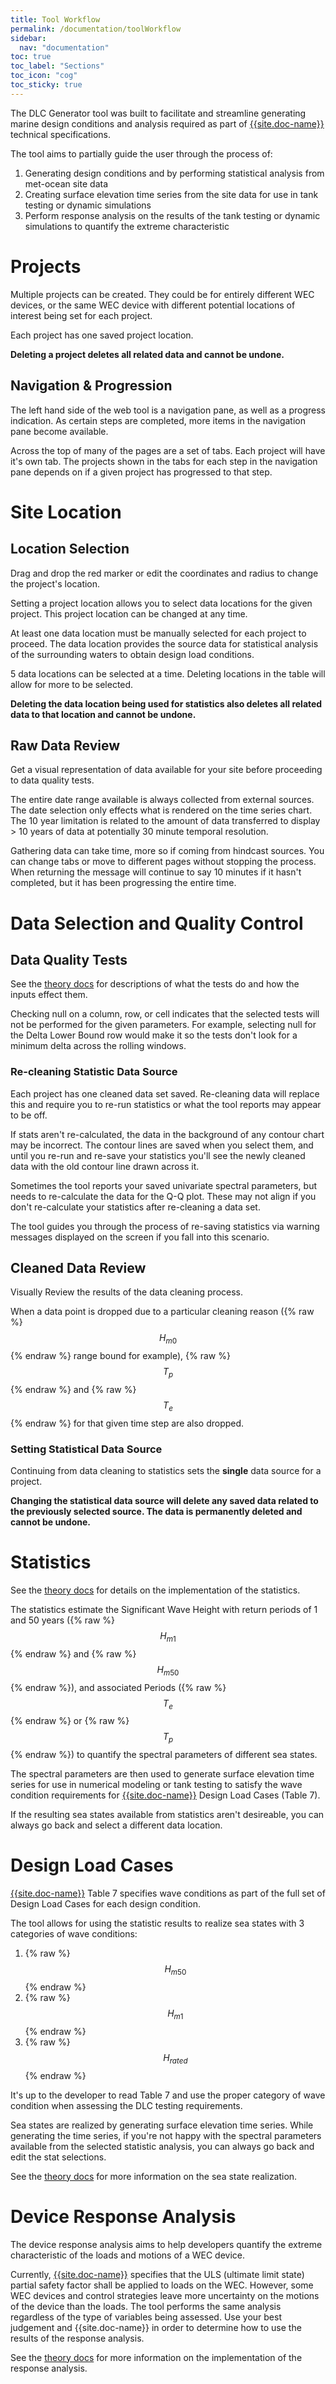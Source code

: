 ```yaml
---
title: Tool Workflow
permalink: /documentation/toolWorkflow
sidebar:
  nav: "documentation"
toc: true
toc_label: "Sections"
toc_icon: "cog"
toc_sticky: true
---
```


The DLC Generator tool was built to facilitate and streamline generating marine design conditions and analysis required as part of [{{site.doc-name}}]({{site.doc-link}}) technical specifications.

The tool aims to partially guide the user through the process of:
1. Generating design conditions and by performing statistical analysis from met-ocean site data 
2. Creating surface elevation time series from the site data for use in tank testing or dynamic simulations
3. Perform response analysis on the results of the tank testing or dynamic simulations to quantify the extreme characteristic

# Projects 

Multiple projects can be created.  They could be for entirely different WEC devices, or the same WEC device with different potential locations of interest being set for each project.

Each project has one saved project location.  

**Deleting a project deletes all related data and cannot be undone.**

## Navigation & Progression

The left hand side of the web tool is a navigation pane, as well as a progress indication.  As certain steps are completed, more items in the navigation pane become available.

Across the top of many of the pages are a set of tabs.  Each project will have it's own tab.  The projects shown in the tabs for each step in the navigation pane depends on if a given project has progressed to that step. 

# Site Location

## Location Selection

Drag and drop the red marker or edit the coordinates and radius to change the project's location.

Setting a project location allows you to select data locations for the given project.  This project location can be changed at any time.

At least one data location must be manually selected for each project to proceed.  The data location provides the source data for statistical analysis of the surrounding waters to obtain design load conditions.

5 data locations can be selected at a time.  Deleting locations in the table will allow for more to be selected.

**Deleting the data location being used for statistics also deletes all related data to that location and cannot be undone.**

## Raw Data Review

Get a visual representation of data available for your site before proceeding to data quality tests.  

The entire date range available is always collected from external sources. The date selection only effects what is rendered on the time series chart. The 10 year limitation is related to the amount of data transferred to display > 10 years of data at potentially 30 minute temporal resolution.

Gathering data can take time, more so if coming from hindcast sources.  You can change tabs or move to different pages without stopping the process. When returning the message will continue to say 10 minutes if it hasn't completed, but it has been progressing the entire time. 

# Data Selection and Quality Control

## Data Quality Tests

See the [theory docs]({{site.url}}/theory/qualityControl) for descriptions of what the tests do and how the inputs effect them.

Checking null on a column, row, or cell indicates that the selected tests will not be performed for the given parameters.  For example, selecting null for the Delta Lower Bound row would make it so the tests don't look for a minimum delta across the rolling windows. 

### Re-cleaning Statistic Data Source

Each project has one cleaned data set saved. Re-cleaning data will replace this and require you to re-run statistics or what the tool reports may appear to be off.

If stats aren't re-calculated, the data in the background of any contour chart may be incorrect. The contour lines are saved when you select them, and until you re-run and re-save your statistics you'll see the newly cleaned data with the old contour line drawn across it. 

Sometimes the tool reports your saved univariate spectral parameters, but needs to re-calculate the data for the Q-Q plot.  These may not align if you don't re-calculate your statistics after re-cleaning a data set.

The tool guides you through the process of re-saving statistics via warning messages displayed on the screen if you fall into this scenario.

## Cleaned Data Review

Visually Review the results of the data cleaning process.  

When a data point is dropped due to a particular cleaning reason ({% raw %}$$H_{m0}$${% endraw %} range bound for example), {% raw %}$$T_p$${% endraw %} and {% raw %}$$T_e$${% endraw %} for that given time step are also dropped.

### Setting Statistical Data Source

Continuing from data cleaning to statistics sets the **single** data source for a project. 

**Changing the statistical data source will delete any saved data related to the previously selected source. The data is permanently deleted and cannot be undone.**

# Statistics

See the [theory docs]({{site.url}}/theory/stats) for details on the implementation of the statistics.

The statistics estimate the Significant Wave Height with return periods of 1 and 50 years ({% raw %}$$H_{m1}$${% endraw %} and {% raw %}$$H_{m50}$${% endraw %}), and associated Periods ({% raw %}$$T_e$${% endraw %} or {% raw %}$$T_p$${% endraw %}) to quantify the spectral parameters of different sea states.

The spectral parameters are then used to generate surface elevation time series for use in numerical modeling or tank testing to satisfy the wave condition requirements for [{{site.doc-name}}]({{site.doc-link}}) Design Load Cases (Table 7).

If the resulting sea states available from statistics aren't desireable, you can always go back and select a different data location.

# Design Load Cases

[{{site.doc-name}}]({{site.doc-link}}) Table 7 specifies wave conditions as part of the full set of Design Load Cases for each design condition. 

The tool allows for using the statistic results to realize sea states with 3 categories of wave conditions:

1. {% raw %} $$H_{m50}$$ {% endraw %}
2. {% raw %} $$H_{m1}$$ {% endraw %}
3. {% raw %} $$H_{rated}$$ {% endraw %}

It's up to the developer to read Table 7 and use the proper category of wave condition when assessing the DLC testing requirements.

Sea states are realized by generating surface elevation time series.  While generating the time series, if you're not happy with the spectral parameters available from the selected statistic analysis, you can always go back and edit the stat selections.  

See the [theory docs]({{site.url}}/theory/surfaceElevation) for more information on the sea state realization.

# Device Response Analysis

The device response analysis aims to help developers quantify the extreme characteristic of the loads and motions of a WEC device.

Currently, [{{site.doc-name}}]({{site.doc-link}}) specifies that the ULS (ultimate limit state) partial safety factor shall be applied to loads on the WEC.  However, some WEC devices and control strategies leave more uncertainty on the motions of the device than the loads.  The tool performs the same analysis regardless of the type of variables being assessed.  Use your best judgement and {{site.doc-name}} in order to determine how to use the results of the response analysis.

See the [theory docs]({{site.url}}/theory/responseAnalysis) for more information on the implementation of the response analysis.